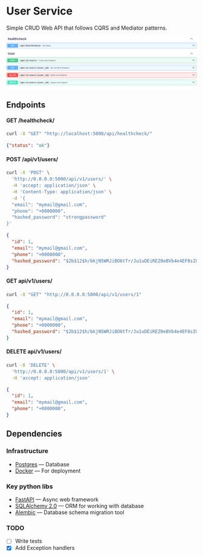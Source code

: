 # User Service

 Simple CRUD Web API that follows CQRS and Mediator patterns.

![List of endpoints](./images/openapi.png)

## Endpoints

#### GET /healthcheck/
```bash
curl -X "GET" "http://localhost:5000/api/healthcheck/"
```
```json
{"status": "ok"}
```

#### POST /api/v1/users/

```bash
curl -X 'POST' \
  'http://0.0.0.0:5000/api/v1/users/' \
  -H 'accept: application/json' \
  -H 'Content-Type: application/json' \
  -d '{
  "email": "mymail@gmail.com",
  "phone": "+0000000",
  "hashed_password": "strongpassword"
}'
```
```json
{
  "id": 1,
  "email": "mymail@gmail.com",
  "phone": "+0000000",
  "hashed_password": "$2b$12$h/bkjN5WRJiBO6tTr/Ju1uDEiREZ0eBVb4e4EF8sIUSLkTN.WDCuC"
}
```

#### GET api/v1/users/
```bash
curl -X "GET" "http://0.0.0.0:5000/api/v1/users/1"
```
```json
{
  "id": 1,
  "email": "mymail@gmail.com",
  "phone": "+0000000",
  "hashed_password": "$2b$12$h/bkjN5WRJiBO6tTr/Ju1uDEiREZ0eBVb4e4EF8sIUSLkTN.WDCuC"
}
```

#### DELETE api/v1/users/
```bash
curl -X 'DELETE' \
  'http://0.0.0.0:5000/api/v1/users/1' \
  -H 'accept: application/json'
```
```json
{
  "id": 1,
  "email": "mymail@gmail.com",
  "phone": "+0000000",
}
```

## Dependencies

### Infrastructure

- [Postgres](https://www.postgresql.org/docs/current/index.html) — Database
- [Docker](https://docs.docker.com/) — For deployment


###  Key python libs

- [FastAPI](https://fastapi.tiangolo.com/) — Async web framework
- [SQLAlchemy 2.0](https://docs.sqlalchemy.org/en/20/) — ORM for working with database
- [Alembic](https://alembic.sqlalchemy.org/en/latest/) — Database schema migration tool

### TODO

- [ ] Write tests
- [X] Add Exception handlers
